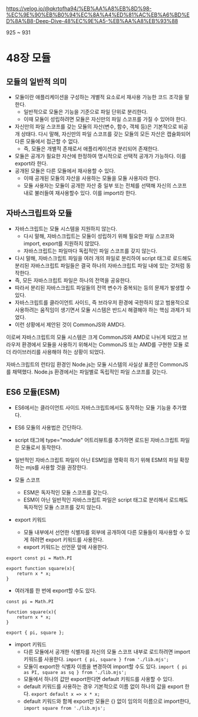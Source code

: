 https://velog.io/@qkrtofha94/%EB%AA%A8%EB%8D%98-%EC%9E%90%EB%B0%94%EC%8A%A4%ED%81%AC%EB%A6%BD%ED%8A%B8-Deep-Dive-48%EC%9E%A5-%EB%AA%A8%EB%93%88

925 ~ 931

48장 모듈
===

모듈의 일반적 의미
---
- 모듈이란 애플리케이션을 구성하는 개별적 요소로서 재사용 가능한 코드 조각을 말한다.
  - 일반적으로 모듈은 기능을 기준으로 파일 단위로 분리한다.
  - 이때 모듈이 성립하려면 모듈은 자신만의 파일 스코프를 가질 수 있어야 한다.
- 자신만의 파일 스코프를 갖는 모듈의 자산(변수, 함수, 객체 등)은 기본적으로 비공개 상태다. 다시 말해, 자신만의 파일 스코프를 갖는 모듈의 모든 자산은 캡슐화되어 다른 모듈에서 접근할 수 없다.
  - 즉, 모듈은 개별적 존재로서 애플리케이션과 분리되어 존재한다.
- 모듈은 공개가 필요한 자산에 한정하여 명시적으로 선택적 공개가 가능하다. 이를 export라 한다.
- 공개된 모듈은 다른 모듈에서 재사용할 수 있다.
  - 이때 공개된 모듈의 자산을 사용하는 모듈을 모듈 사용자라 한다.
  - 모듈 사용자는 모듈이 공개한 자산 중 일부 또는 전체를 선택해 자신의 스코프 내로 불러들여 재사용할수 있다. 이를 import라 한다.

자바스크립트와 모듈
---
- 자바스크립트는 모듈 시스템을 지원하지 않는다.
  - 다시 말해, 자바스크립트는 모듈이 성립하기 위해 필요한 파일 스코프와 import, export를 지원하지 않았다.
  - 자바스크립트는 파일마다 독립적인 파일 스코프를 갖지 않는다.
- 다시 말해, 자바스크립트 파일을 여러 개의 파일로 분리하여 script 태그로 로드해도 분리된 자바스크립트 파일들은 결국 하나의 자바스크립트 파일 내에 있는 것처럼 동작한다.
- 즉, 모든 자바스크립트 파일은 하나의 전역을 공유한다.
- 따라서 분리된 자바스크립트 파일들의 전역 변수가 중복되는 등의 문제가 발생할 수 있다.
- 자바스크립트를 클라이언트 사이드, 즉 브라우저 환경에 국한하지 않고 범용적으로 사용하려는 움직임이 생기면서 모듈 시스템은 반드시 해결해야 하는 핵심 과제가 되었다.
- 이런 상황에서 제안된 것이 CommonJS와 AMD다.

이로써 자바스크립트의 모듈 시스템은 크게 CommonJS와 AMD로 나뉘게 되었고 브라우저 환경에서 모듈을 사용하기 위해서는 CommonJS 또는 AMD를 구현한 모듈 로더 라이브러리를 사용해야 하는 상황이 되었다.

자바스크립트의 런타임 환경인 Node.js는 모듈 시스템의 사실상 표준인 CommonJS를 채택했다. Node.js 환경에서는 파일별로 독립적인 파일 스코프를 갖는다.

ES6 모듈(ESM)
---
- ES6에서는 클라이언트 사이드 자바스크립트에서도 동작하는 모듈 기능을 추가했다.
- ES6 모듈의 사용법은 간단하다.
- script 태그에 type="module" 어트리뷰트를 추가하면 로드된 자바스크립트 파일은 모듈로서 동작한다.
- 일반적인 자바스크립트 파일이 아닌 ESM임을 명확히 하기 위해 ESM의 파일 확장하는 mjs를 사용할 것을 권장한다.

- 모듈 스코프
  - ESM은 독자적인 모듈 스코프를 갖는다.
  - ESM이 아닌 일반적인 자바스크립트 파일은 script 태그로 분리해서 로드해도 독자적인 모듈 스코프를 갖지 않는다.

- export 키워드
  - 모듈 내부에서 선언한 식별자를 외부에 공개하여 다른 모듈들이 재사용할 수 있게 하려면 export 키워드를 사용한다.
  - export 키워드는 선언문 앞에 사용한다.
```
export const pi = Math.PI

export function square(x){
	return x * x;
}
```
  - 여러개를 한 번에 export할 수도 있다.
```
const pi = Math.PI

function square(x){
	return x * x;
}

export { pi, square };
```

- import 키워드
  - 다른 모듈에서 공개한 식별자를 자신의 모듈 스코프 내부로 로드하려면 import 키워드를 사용한다.
```import { pi, square } from './lib.mjs';```
  - 모듈이 export한 식별자 이름을 변경하여 import할 수도 있다.
    ```import { pi as PI, square as sq } from './lib.mjs';```
  - 모듈에서 하나의 값만 export한다면 default 키워드를 사용할 수 있다.
  - default 키워드를 사용하는 경우 기본적으로 이름 없이 하나의 값을 export 한다.
    ```export default x => x * x;```
  - default 키워드와 함께 export한 모듈은 {} 없이 임의의 이름으로 import한다,
```import square from './lib.mjs';```
